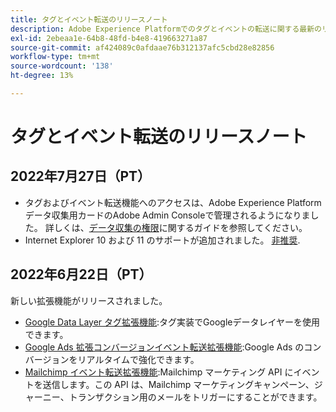 ```yaml
---
title: タグとイベント転送のリリースノート
description: Adobe Experience Platformでのタグとイベントの転送に関する最新のリリースノートです。
exl-id: 2ebeaa1e-64b8-48fd-b4e8-419663271a87
source-git-commit: af424089c0afdaae76b312137afc5cbd28e82856
workflow-type: tm+mt
source-wordcount: '138'
ht-degree: 13%

---
```


# タグとイベント転送のリリースノート

## 2022年7月27日（PT）

* タグおよびイベント転送機能へのアクセスは、Adobe Experience Platformデータ収集用カードのAdobe Admin Consoleで管理されるようになりました。 詳しくは、[データ収集の権限](../../collection/permissions.md)に関するガイドを参照してください。
* Internet Explorer 10 および 11 のサポートが追加されました。 [非推奨](../ie-deprecation.md).

## 2022年6月22日（PT）

新しい拡張機能がリリースされました。

* [Google Data Layer タグ拡張機能](../extensions/web/google-data-layer/overview.md):タグ実装でGoogleデータレイヤーを使用できます。
* [Google Ads 拡張コンバージョンイベント転送拡張機能](https://partners.adobe.com/exchangeprogram/experiencecloud/exchange.details.108630.html):Google Ads のコンバージョンをリアルタイムで強化できます。
* [Mailchimp イベント転送拡張機能](../extensions/web/mailchimp/overview.md):Mailchimp マーケティング API にイベントを送信します。この API は、Mailchimp マーケティングキャンペーン、ジャーニー、トランザクション用のメールをトリガーにすることができます。
